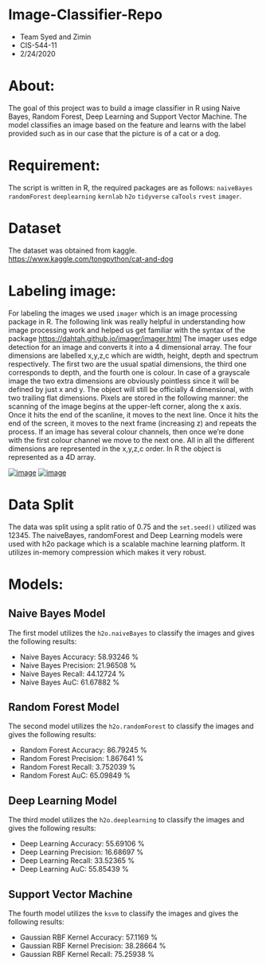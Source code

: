 # Image-Classifier-Repo

- Team Syed and Zimin
- CIS-544-11
- 2/24/2020

# About: 

The goal of this project was to build a image classifier in R using Naive Bayes, Random Forest, Deep Learning and Support Vector Machine. The model classifies an image based on the feature and learns with the label provided such as in our case that the picture is of a cat or a dog.

# Requirement:
The script is written in R, the required packages are as follows: `naiveBayes` `randomForest` `deeplearning` `kernlab` `h2o` `tidyverse` `caTools` `rvest` `imager`.

# Dataset
The dataset was obtained from kaggle. https://www.kaggle.com/tongpython/cat-and-dog


# Labeling image:
For labeling the images we used `imager` which is an image processing package in R. The following link was really helpful in understanding how image processing work and helped us get familiar with the syntax of the package https://dahtah.github.io/imager/imager.html
The imager uses edge detection for an image and converts it into a 4 dimensional array. The four dimensions are labelled x,y,z,c which are width, height, depth and spectrum respectively. The first two are the usual spatial dimensions, the third one corresponds to depth, and the fourth one is colour. In case of a grayscale image the two extra dimensions are obviously pointless since it will be defined by just x and y. The object will still be officially 4 dimensional, with two trailing flat dimensions. Pixels are stored in the following manner: the scanning of the image begins at the upper-left corner, along the x axis. Once it hits the end of the scanline, it moves to the next line. Once it hits the end of the screen, it moves to the next frame (increasing z) and repeats the process. If an image has several colour channels, then once we’re done with the first colour channel we move to the next one. All in all the different dimensions are represented in the x,y,z,c order. In R the object is represented as a 4D array.

<a href="https://ibb.co/K92NDWm"><img src="https://i.ibb.co/nD73BjR/image.png" alt="image" border="0"></a>
<a href="https://ibb.co/g6jyJC1"><img src="https://i.ibb.co/yVf0qJT/image.png" alt="image" border="0"></a>

# Data Split
The data was split using a split ratio of 0.75 and the `set.seed()` utilized was 12345. The naiveBayes, randomForest and Deep Learning models were used with h2o package which is a scalable machine learning platform. It utilizes in-memory compression which makes it very robust. 

# Models: 
## Naive Bayes Model
The first model utilizes the `h2o.naiveBayes` to classify the images and gives the following results:
- Naive Bayes Accuracy: 58.93246 %
- Naive Bayes Precision: 21.96508 %
- Naive Bayes Recall: 44.12724 %
- Naive Bayes AuC: 61.67882 %
## Random Forest Model
The second model utilizes the `h2o.randomForest` to classify the images and gives the following results:
- Random Forest Accuracy: 86.79245 %
- Random Forest Precision: 1.867641 %
- Random Forest Recall: 3.752039 %
- Random Forest AuC: 65.09849 %
## Deep Learning Model
The third model utilizes the `h2o.deeplearning` to classify the images and gives the following results:
- Deep Learning Accuracy: 55.69106 %
- Deep Learning Precision: 16.68697 %
- Deep Learning Recall: 33.52365 %
- Deep Learning AuC: 55.85439 %
## Support Vector Machine
The fourth model utilizes the `ksvm` to classify the images and gives the following results:
- Gaussian RBF Kernel Accuracy: 57.1169 %
- Gaussian RBF Kernel Precision: 38.28664 %
- Gaussian RBF Kernel Recall: 75.25938 %


